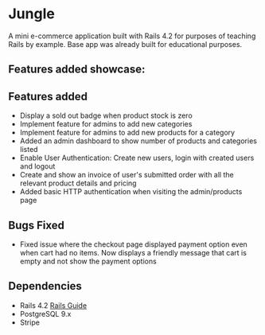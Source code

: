 # Jungle

A mini e-commerce application built with Rails 4.2 for purposes of teaching Rails by example. Base app was already built for educational purposes.

## Features added showcase:

## Features added
* Display a sold out badge when product stock is zero
* Implement feature for admins to add new categories
* Implement feature for admins to add new products for a category
* Added an admin dashboard to show number of products and categories listed
* Enable User Authentication: Create new users, login with created users and logout
* Create and show an invoice of user's submitted order with all the relevant product details and pricing
* Added basic HTTP authentication when visiting the admin/products page

## Bugs Fixed
* Fixed issue where the checkout page displayed payment option even when cart had no items. Now displays a friendly message that cart is empty and not show the payment options


## Dependencies

* Rails 4.2 [Rails Guide](http://guides.rubyonrails.org/v4.2/)
* PostgreSQL 9.x
* Stripe
